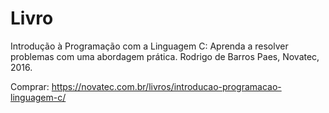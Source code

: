 # Livro

Introdução à Programação com a Linguagem C: Aprenda a resolver problemas com uma abordagem prática. Rodrigo de Barros Paes, Novatec, 2016.

Comprar: https://novatec.com.br/livros/introducao-programacao-linguagem-c/